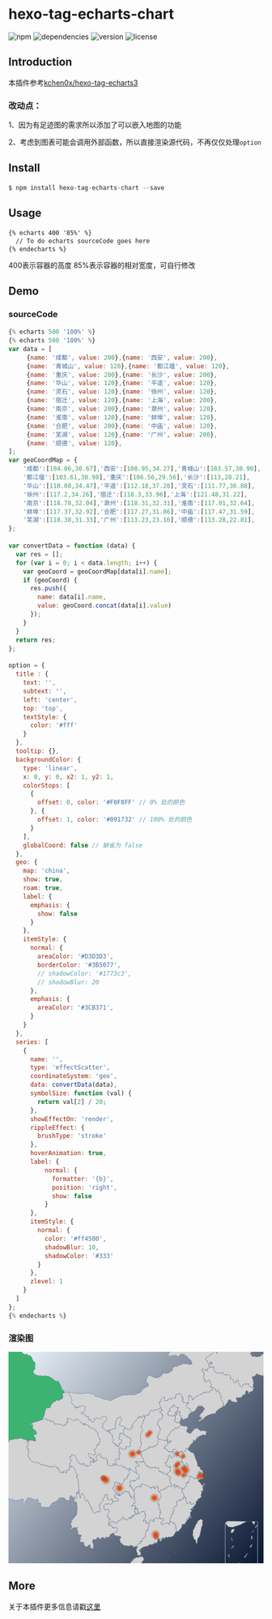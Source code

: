 # hexo-tag-echarts-chart

![npm](https://img.shields.io/badge/npm-v5.5.1-brightgreen.svg)
![dependencies](https://img.shields.io/badge/dependencies-up%20to%20date-brightgreen.svg)
![version](https://img.shields.io/badge/hexo--tag--echarts--chart-v1.1.0-brightgreen.svg)
![license](https://img.shields.io/badge/license-MIT-brightgreen.svg)

## Introduction
本插件参考[kchen0x/hexo-tag-echarts3](https://github.com/kchen0x/hexo-tag-echarts3)
### 改动点：

1、因为有足迹图的需求所以添加了可以嵌入地图的功能

2、考虑到图表可能会调用外部函数，所以直接渲染源代码，不再仅仅处理`option`

## Install
```javascript
$ npm install hexo-tag-echarts-chart --save
```

## Usage

```ejs
{% echarts 400 '85%' %}
  // To do echarts sourceCode goes here
{% endecharts %}
```
400表示容器的高度 85%表示容器的相对宽度，可自行修改

## Demo
### sourceCode
```javascript
{% echarts 500 '100%' %}
{% echarts 500 '100%' %}
var data = [
     {name: '成都', value: 200},{name: '西安', value: 200},
     {name: '青城山', value: 120},{name: '都江堰', value: 120},
     {name: '重庆', value: 200},{name: '长沙', value: 200},
     {name: '华山', value: 120},{name: '平遥', value: 120},
     {name: '灵石', value: 120},{name: '徐州', value: 120},
     {name: '宿迁', value: 120},{name: '上海', value: 200},
     {name: '南京', value: 200},{name: '滁州', value: 120},
     {name: '淮南', value: 120},{name: '蚌埠', value: 120},
     {name: '合肥', value: 200},{name: '中庙', value: 120},
     {name: '芜湖', value: 120},{name: '广州', value: 200},
     {name: '顺德', value: 120},
];
var geoCoordMap = {
    '成都':[104.06,30.67],'西安':[108.95,34.27],'青城山':[103.57,30.90],
    '都江堰':[103.61,30.98],'重庆':[106.56,29.56],'长沙':[113,28.21],
    '华山':[110.08,34.47],'平遥':[112.18,37.20],'灵石':[111.77,36.88],
    '徐州':[117.2,34.26],'宿迁':[118.3,33.96],'上海':[121.48,31.22],
    '南京':[118.78,32.04],'滁州':[118.31,32.31],'淮南':[117.01,32.64],
    '蚌埠':[117.37,32.92],'合肥':[117.27,31.86],'中庙':[117.47,31.59],
    '芜湖':[118.38,31.33],'广州':[113.23,23.16],'顺德':[113.28,22.81],
};

var convertData = function (data) {
  var res = [];
  for (var i = 0; i < data.length; i++) {
    var geoCoord = geoCoordMap[data[i].name];
    if (geoCoord) {
      res.push({
        name: data[i].name,
        value: geoCoord.concat(data[i].value)
      });
    }
  }
  return res;
};

option = {
  title : {
    text: '',
    subtext: '',
    left: 'center',
    top: 'top',
    textStyle: {
      color: '#fff'
    }
  },
  tooltip: {},
  backgroundColor: {
    type: 'linear',
    x: 0, y: 0, x2: 1, y2: 1,
    colorStops: [
      {
        offset: 0, color: '#F0F8FF' // 0% 处的颜色
      }, {
        offset: 1, color: '#091732' // 100% 处的颜色
      }
    ],
    globalCoord: false // 缺省为 false
  },
  geo: {
    map: 'china',
    show: true,
    roam: true,
    label: {
      emphasis: {
        show: false
      }
    },
    itemStyle: {
      normal: {
        areaColor: '#D3D3D3',
        borderColor: '#3B5077',
        // shadowColor: '#1773c3',
        // shadowBlur: 20
      },
      emphasis: {
        areaColor: '#3CB371',
      }
    }
  },
  series: [
    {
      name: '',
      type: 'effectScatter',
      coordinateSystem: 'geo',
      data: convertData(data),
      symbolSize: function (val) {
        return val[2] / 20;
      },
      showEffectOn: 'render',
      rippleEffect: {
        brushType: 'stroke'
      },
      hoverAnimation: true,
      label: {
          normal: {
            formatter: '{b}',
            position: 'right',
            show: false
          }
      },
      itemStyle: {
        normal: {
          color: '#ff4500',
          shadowBlur: 10,
          shadowColor: '#333'
        }
      },
      zlevel: 1
    }
  ]
};
{% endecharts %}
```
### 渲染图
![足迹](https://github.com/Cloving/Atlas-Github/blob/master/blog/notePicture/hexo-tag-echarts-chart%E6%8F%92%E4%BB%B6/%E8%B6%B3%E8%BF%B9.png?raw=true)


## More
关于本插件更多信息请戳[这里](http://yaodongsheng.com/2018/12/13/Echarts%E8%B6%B3%E8%BF%B9%E5%9B%BE/)
